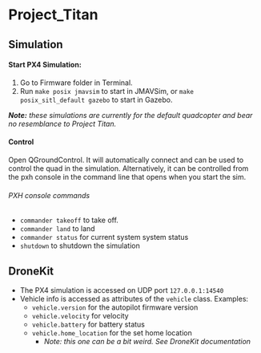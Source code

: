 # Project_Titan

## Simulation

#### Start PX4 Simulation:
1. Go to Firmware folder in Terminal.
2. Run `make posix jmavsim` to start in JMAVSim, or
`make posix_sitl_default gazebo` to start in Gazebo.

*__Note:__ these simulations are currently for the default quadcopter and bear no resemblance to Project Titan.*

#### Control
Open QGroundControl. It will automatically connect and can be used to control the quad in the simulation. Alternatively, it can be controlled from the pxh console in the command line that opens when you start the sim.

###### PXH console commands

* `commander takeoff` to take off.
* `commander land` to land
* `commander status` for current system system status
* `shutdown` to shutdown the simulation

## DroneKit

* The PX4 simulation is accessed on UDP port `127.0.0.1:14540`
* Vehicle info is accessed as attributes of the `vehicle` class. Examples:
    * `vehicle.version` for the autopilot firmware version
    * `vehicle.velocity` for velocity
    * `vehicle.battery` for battery status
    * `vehicle.home_location` for the set home location
        * *Note: this one can be a bit weird. See DroneKit documentation*
